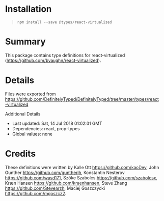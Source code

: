 # Installation
> `npm install --save @types/react-virtualized`

# Summary
This package contains type definitions for react-virtualized (https://github.com/bvaughn/react-virtualized).

# Details
Files were exported from https://github.com/DefinitelyTyped/DefinitelyTyped/tree/master/types/react-virtualized

Additional Details
 * Last updated: Sat, 14 Jul 2018 01:02:01 GMT
 * Dependencies: react, prop-types
 * Global values: none

# Credits
These definitions were written by Kalle Ott <https://github.com/kaoDev>, John Gunther <https://github.com/guntherjh>, Konstantin Nesterov <https://github.com/wasd171>, Szőke Szabolcs <https://github.com/szabolcsx>, Kræn Hansen <https://github.com/kraenhansen>, Steve Zhang <https://github.com/Stevearzh>, Maciej Goszczycki <https://github.com/mgoszcz2>.
